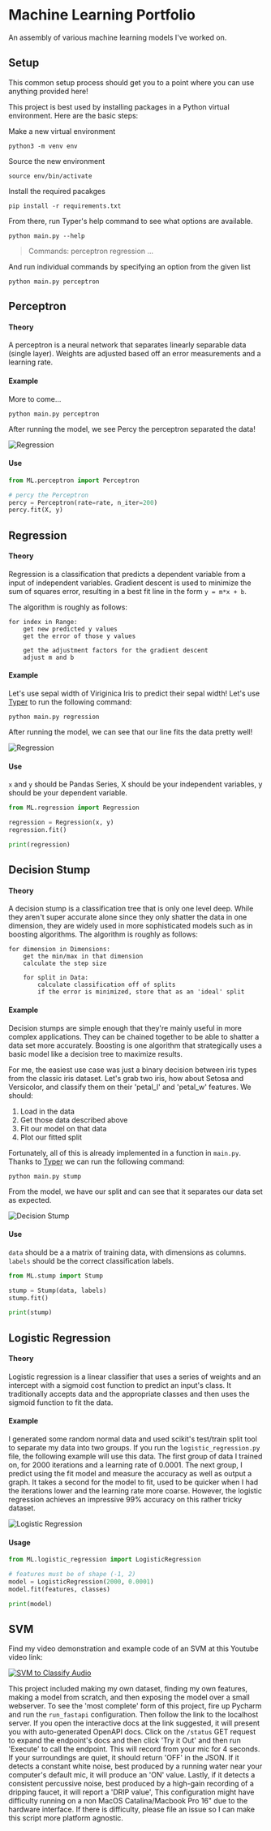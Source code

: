 # Machine Learning Portfolio
An assembly of various machine learning models I've worked on.

## Setup

This common setup process should get you to a point where you can use anything provided here!

This project is best used by installing packages in a Python virtual environment.
Here are the basic steps:

Make a new virtual environment
```
python3 -m venv env
```

Source the new environment
```
source env/bin/activate
```

Install the required pacakges
```
pip install -r requirements.txt
```

From there, run Typer's help command to see what options are available.

```
python main.py --help
```
> Commands:
  perceptron
  regression
  ...


And run individual commands by specifying an option from the given list

```
python main.py perceptron
```

## Perceptron

#### Theory

A perceptron is a neural network that separates linearly separable data (single layer).
Weights are adjusted based off an error measurements and a learning rate.

#### Example

More to come...

```shell script
python main.py perceptron
```

After running the model, we see Percy the perceptron separated the data!

![Regression](images/perceptron.png)

#### Use

```python
from ML.perceptron import Perceptron

# percy the Perceptron
percy = Perceptron(rate=rate, n_iter=200)
percy.fit(X, y)
```


## Regression

#### Theory

Regression is a classification that predicts a dependent variable from a input of independent variables.
Gradient descent is used to minimize the sum of squares error, resulting in a best fit line in the form `y = m*x + b`.

The algorithm is roughly as follows:

```
for index in Range:
    get new predicted y values
    get the error of those y values
    
    get the adjustment factors for the gradient descent
    adjust m and b
```

#### Example

Let's use sepal width of Viriginica Iris to predict their sepal width!
Let's use [Typer](https://github.com/tiangolo/typer) to run the following command:

```shell script
python main.py regression
```

After running the model, we can see that our line fits the data pretty well!

![Regression](images/regression.png)

#### Use

`x` and `y` should be Pandas Series, X should be your independent variables, y should be your dependent variable.

```python
from ML.regression import Regression

regression = Regression(x, y)
regression.fit()

print(regression)
```

## Decision Stump

#### Theory

A decision stump is a classification tree that is only one level deep.
While they aren't super accurate alone since they only shatter the data in one dimension, they are widely used in more sophisticated models such as in boosting algorithms.
The algorithm is roughly as follows:

```
for dimension in Dimensions:
    get the min/max in that dimension
    calculate the step size
    
    for split in Data:
        calculate classification off of splits
        if the error is minimized, store that as an 'ideal' split
```

#### Example

Decision stumps are simple enough that they're mainly useful in more complex applications.
They can be chained together to be able to shatter a data set more accurately.
Boosting is one algorithm that strategically uses a basic model like a decision tree to maximize results.

For me, the easiest use case was just a binary decision between iris types from the classic iris dataset.
Let's grab two iris, how about Setosa and Versicolor, and classify them on their 'petal_l' and 'petal_w' features.
We should:

1. Load in the data
2. Get those data described above
3. Fit our model on that data 
4. Plot our fitted split

Fortunately, all of this is already implemented in a function in `main.py`.
Thanks to [Typer](https://github.com/tiangolo/typer) we can run the following command:

```shell script
python main.py stump
```

From the model, we have our split and can see that it separates our data set as expected.

![Decision Stump](images/stump.png)

#### Use

`data` should be a a matrix of training data, with dimensions as columns.
`labels` should be the correct classification labels.

```python
from ML.stump import Stump

stump = Stump(data, labels)
stump.fit()

print(stump)
```

## Logistic Regression

#### Theory

Logistic regression is a linear classifier that uses a series of weights and an intercept with a sigmoid cost function to predict an input's class.
It traditionally accepts data and the appropriate classes and then uses the sigmoid function to fit the data.

#### Example

I generated some random normal data and used scikit's test/train split tool to separate my data into two groups.
If you run the `logistic_regression.py` file, the following example will use this data.
The first group of data I trained on, for 2000 iterations and a learning rate of 0.0001.
The next group, I predict using the fit model and measure the accuracy as well as output a graph.
It takes a second for the model to fit, used to be quicker when I had the iterations lower and the learning rate more coarse.
However, the logistic regression achieves an impressive 99% accuracy on this rather tricky dataset. 

![Logistic Regression](images/logistic_regression.png)

#### Usage

```python
from ML.logistic_regression import LogisticRegression

# features must be of shape (-1, 2)
model = LogisticRegression(2000, 0.0001)
model.fit(features, classes)

print(model)
```

## SVM

Find my video demonstration and example code of an SVM at this Youtube video link:

[![SVM to Classify Audio](http://i3.ytimg.com/vi/AjpTCH-_fmY/maxresdefault.jpg)](https://www.youtube.com/watch?v=AjpTCH-_fmY)

This project included making my own dataset, finding my own features, making a model from scratch, and then exposing the model over a small webserver.
To see the 'most complete' form of this project, fire up Pycharm and run the `run_fastapi` configuration.
Then follow the link to the localhost server.
If you open the interactive docs at the link suggested, it will present you with auto-generated OpenAPI docs.
Click on the `/status` GET request to expand the endpoint's docs and then click 'Try it Out' and then run 'Execute' to call the endpoint.
This will record from your mic for 4 seconds. 
If your surroundings are quiet, it should return 'OFF' in the JSON. 
If it detects a constant white noise, best produced by a running water near your computer's default mic, it will produce an 'ON' value.
Lastly, if it detects a consistent percussive noise, best produced by a high-gain recording of a dripping faucet, it will report a 'DRIP value',
This configuration might have difficulty running on a non MacOS Catalina/Macbook Pro 16" due to the hardware interface.
If there is difficulty, please file an issue so I can make this script more platform agnostic.